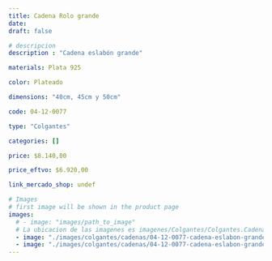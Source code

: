 ```yaml
---
title: Cadena Rolo grande
date: 
draft: false

# descripcion
description : "Cadena eslabón grande"

materials: Plata 925

color: Plateado

dimensions: "40cm, 45cm y 50cm"

code: 04-12-0077

type: "Colgantes"

categories: []

price: $8.140,00

price_eftvo: $6.920,00

link_mercado_shop: undef

# Images
# first image will be shown in the product page
images:
  # - image: "images/path_to_image"
  # La ubicacion de las imagenes es imagenes/Colgantes/Colgantes.Cadenas/04-12-0077-cadena-rolo-grande
  - image: "./images/colgantes/cadenas/04-12-0077-cadena-eslabon-grande_a.JPG"
  - image: "./images/colgantes/cadenas/04-12-0077-cadena-eslabon-grande_b.JPG"
---
```

